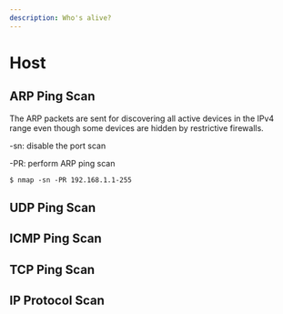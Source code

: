 ```yaml
---
description: Who's alive?
---
```


# Host

## ARP Ping Scan

The ARP packets are sent for discovering all active devices in the IPv4 range even though some devices are hidden by restrictive firewalls.

\-sn: disable the port scan

\-PR: perform ARP ping scan

```shell
$ nmap -sn -PR 192.168.1.1-255
```

## UDP Ping Scan



## ICMP Ping Scan



## TCP Ping Scan



## IP Protocol Scan

